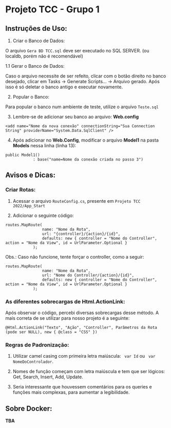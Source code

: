 # Projeto TCC - Grupo 1
## Instruções de Uso:

1. Criar o Banco de Dados:

O arquivo ```Gera BD TCC.sql``` deve ser executado no SQL SERVER. (ou localdb, porém não é recomendável)

1.1 Gerar o Banco de Dados:

Caso o arquivo necessite de ser refeito, clicar com o botão direito no banco desejado, clicar em Tasks -> Generate Scripts... -> Arquivo gerado.
Após isso é só deletar o banco antigo e executar novamente.

2. Popular o Banco:

Para popular o banco num ambiente de teste, utilize o arquivo ```Teste.sql```

3. Lembre-se de adicionar seu banco ao arquivo: **Web.config** 

```
<add name="Nome da nova conexão" connectionString="Sua Connection String" providerName="System.Data.SqlClient" />
```

4. Após adicionar no **Web.Config**, modificar o arquivo **Model1** na pasta **Models** nessa linha (linha 13):

```
public Model1()
            : base("name=Nome da conexão criada no passo 3")
```

## Avisos e Dicas:

### Criar Rotas:

1. Acessar o arquivo ```RouteConfig.cs```, presente em ```Projeto TCC 2022/App_Start```

2. Adicionar o seguinte código:

```
routes.MapRoute(
                name: "Nome da Rota",
                url: "{controller}/{action}/{id}",
                defaults: new { controller = "Nome do Controller", action = "Nome da View", id = UrlParameter.Optional }
            );
```

Obs.: Caso não funcione, tente forçar o controller, como a seguir:

```
routes.MapRoute(
                name: "Nome da Rota",
                url: "Nome do Controller/{action}/{id}",
                defaults: new { controller = "Nome do Controller", action = "Nome da View", id = UrlParameter.Optional }
            );
```

### As diferentes sobrecargas de Html.ActionLink:

Após observar o código, percebi diversas sobrecargas desse método. A mais correta de se utilizar para nosso projeto é a seguinte:

```
@Html.ActionLink("Texto", "Ação", "Controller", Parâmetros da Rota (pode ser NULL), new { @class = "CSS" })
```

### Regras de Padronização:

1. Utilizar camel casing com primeira letra maiúscula:
``` var Id``` ou 
``` var NomeDoControlador```.

2. Nomes de função começam com letra maiúscula e tem que ser lógicos: Get, Search, Insert, Add, Update.

3. Seria interessante que houvessem comentários para os queries e funções mais complexas, para aumentar a legibilidade.

## Sobre Docker:
**TBA**
